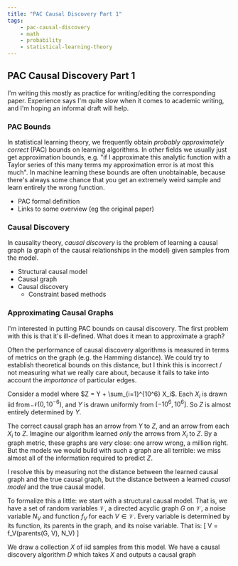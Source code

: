 ```yaml
---
title: "PAC Causal Discovery Part 1"
tags:
    - pac-causal-discovery
    - math
    - probability
    - statistical-learning-theory
---
```


## PAC Causal Discovery Part 1

I'm writing this mostly as practice for writing/editing the corresponding paper. Experience says I'm quite slow when it comes to academic writing, and I'm hoping an informal draft will help.

### PAC Bounds
In statistical learning theory, we frequently obtain *probably approximately correct* (PAC) bounds on learning algorithms. In other fields we usually just get approximation bounds, e.g. "if I approximate this analytic function with a Taylor series of this many terms my approximation error is at most this much". In machine learning these bounds are often unobtainable, because there's always some chance that you get an extremely weird sample and learn entirely the wrong function.

- PAC formal definition
- Links to some overview (eg the original paper)


### Causal Discovery
In causality theory, *causal discovery* is the problem of learning a causal graph (a graph of the causal relationships in the model) given samples from the model.

- Structural causal model
- Causal graph
- Causal discovery
    - Constraint based methods


### Approximating Causal Graphs
I'm interested in putting PAC bounds on causal discovery. The first problem with this is that it's ill-defined. What does it mean to approximate a graph?

Often the performance of causal discovery algorithms is measured in terms of metrics on the graph (e.g. the Hamming distance). We could try to establish theoretical bounds on this distance, but I think this is incorrect / not measuring what we really care about, because it fails to take into account the *importance* of particular edges.

Consider a model where $Z = Y + \sum_{i=1}^{10^6} X_i$. Each $X_i$ is drawn iid from $\mathcal{N}(0, 10^{-6})$, and $Y$ is drawn uniformly from $[-10^6, 10^6]$. So $Z$ is almost entirely determined by $Y$.

The correct causal graph has an arrow from $Y$ to $Z$, and an arrow from each $X_i$ to $Z$. Imagine our algorithm learned *only* the arrows from $X_i$ to $Z$. By a graph metric, these graphs are *very* close: one arrow wrong, a million right. But the models we would build with such a graph are all terrible: we miss almost all of the information required to predict $Z$.

I resolve this by measuring not the distance between the learned causal graph and the true causal graph, but the distance between a learned *causal model* and the true causal model.

To formalize this a little: we start with a structural causal model. That is, we have a set of random variables $\mathcal{V}$, a directed acyclic graph $G$ on $\mathcal{V}$, a noise variable $N_V$ and function $f_V$ for each $V \in \mathcal{V}$. Every variable is determined by its function, its parents in the graph, and its noise variable. That is:
\[
V = f_V(parents(G, V), N_V)
\]

We draw a collection $X$ of iid samples from this model. We have a causal discovery algorithm $D$ which takes $X$ and outputs a causal graph